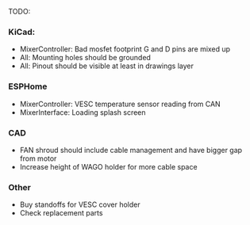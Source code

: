 TODO:

### KiCad:
- MixerController: Bad mosfet footprint G and D pins are mixed up
- All: Mounting holes should be grounded
- All: Pinout should be visible at least in drawings layer

### ESPHome
- MixerController: VESC temperature sensor reading from CAN
- MixerInterface: Loading splash screen

### CAD
- FAN shroud should include cable management and have bigger gap from motor
- Increase height of WAGO holder for more cable space

### Other
- Buy standoffs for VESC cover holder
- Check replacement parts

